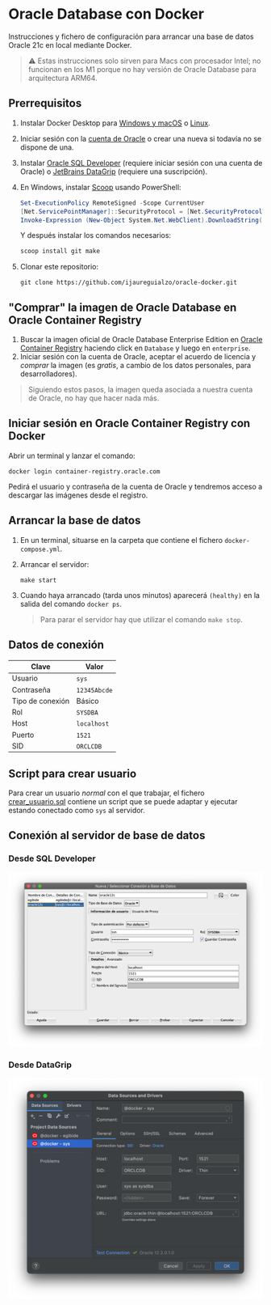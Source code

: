 # Oracle Database con Docker

Instrucciones y fichero de configuración para arrancar una base de datos Oracle 21c en local mediante Docker.

> ⚠️ Estas instrucciones solo sirven para Macs con procesador Intel; no funcionan en los M1 porque no hay versión
> de Oracle Database para arquitectura ARM64.

## Prerrequisitos

1. Instalar Docker Desktop para [Windows y macOS](https://www.docker.com/products/docker-desktop)
   o [Linux](https://docs.docker.com/desktop/linux/).

2. Iniciar sesión con la [cuenta de Oracle](https://profile.oracle.com/) o crear una nueva si todavía no se dispone de
   una.

3. Instalar [Oracle SQL Developer](https://www.oracle.com/es/database/technologies/appdev/sql-developer.html) (requiere
   iniciar sesión con una cuenta de Oracle) o [JetBrains DataGrip](https://www.jetbrains.com/es-es/datagrip/) (requiere
   una suscripción).

4. En Windows, instalar [Scoop](https://scoop.sh) usando PowerShell:

   ```powershell
   Set-ExecutionPolicy RemoteSigned -Scope CurrentUser
   [Net.ServicePointManager]::SecurityProtocol = [Net.SecurityProtocolType]::Tls12
   Invoke-Expression (New-Object System.Net.WebClient).DownloadString('https://get.scoop.sh')
   ```

   Y después instalar los comandos necesarios:

   ```powershell
   scoop install git make
   ```

5. Clonar este repositorio:

   ```shell
   git clone https://github.com/ijaureguialzo/oracle-docker.git
   ```

## "Comprar" la imagen de Oracle Database en Oracle Container Registry

1. Buscar la imagen oficial de Oracle Database Enterprise Edition
   en [Oracle Container Registry](https://container-registry.oracle.com) haciendo click en `Database` y luego
   en `enterprise`.
2. Iniciar sesión con la cuenta de Oracle, aceptar el acuerdo de licencia y _comprar_ la imagen (es _gratis_, a cambio
   de los datos personales, para desarrolladores).

> Siguiendo estos pasos, la imagen queda asociada a nuestra cuenta de Oracle, no hay que hacer nada más.

## Iniciar sesión en Oracle Container Registry con Docker

Abrir un terminal y lanzar el comando:

   ```shell
   docker login container-registry.oracle.com
   ```

Pedirá el usuario y contraseña de la cuenta de Oracle y tendremos acceso a descargar las imágenes desde el registro.

## Arrancar la base de datos

1. En un terminal, situarse en la carpeta que contiene el fichero `docker-compose.yml`.
2. Arrancar el servidor:

   ```shell
   make start
   ```

3. Cuando haya arrancado (tarda unos minutos) aparecerá `(healthy)` en la salida del comando `docker ps`.

   > Para parar el servidor hay que utilizar el comando `make stop`.

## Datos de conexión

| Clave            | Valor        |
|------------------|--------------|
| Usuario          | `sys`        |
| Contraseña       | `12345Abcde` |
| Tipo de conexión | Básico       |
| Rol              | `SYSDBA`     |
| Host             | `localhost`  |
| Puerto           | `1521`       |
| SID              | `ORCLCDB`    |

## Script para crear usuario

Para crear un usuario _normal_ con el que trabajar, el fichero [crear_usuario.sql](crear_usuario.sql) contiene un script
que se puede adaptar y ejecutar estando conectado como `sys` al servidor.

## Conexión al servidor de base de datos

### Desde SQL Developer

![](conexion.png)

### Desde DataGrip

![](datagrip.png)
